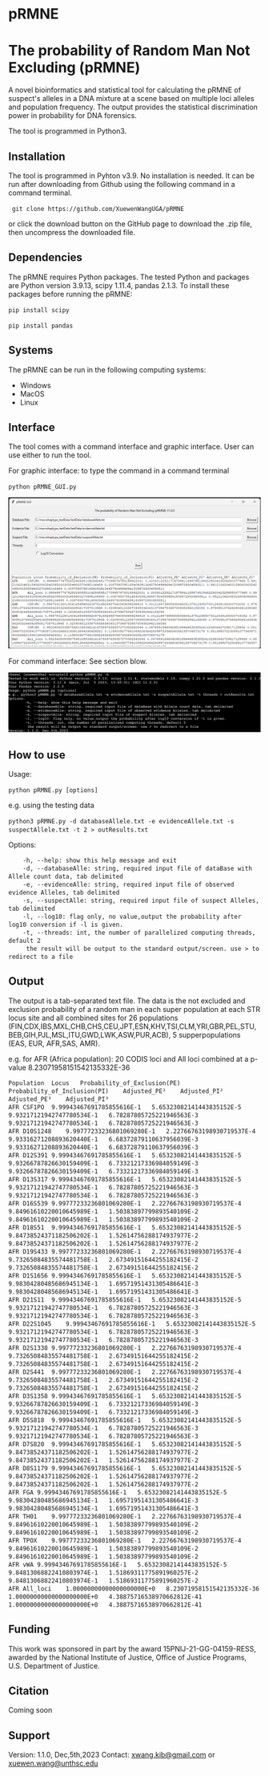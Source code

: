 # pRMNE
# The probability of Random Man Not Excluding (pRMNE)

A novel bioinformatics and statistical tool for calculating the pRMNE of suspect's alleles in a DNA mixture at a scene based on multiple loci alleles and population frequency. The output provides the statistical discrimination power in probability for DNA forensics. 

The tool is programmed in Python3.

## Installation

The tool is programmed in Pyhton v3.9. No installation is needed. It can be run after downloading from Github using the following command in a command terminal.

` git clone https://github.com/XuewenWangUGA/pRMNE`


or click the download button on the GitHub page to download the .zip file, then uncompress the downloaded file.

## Dependencies
The pRMNE requires Python packages. The tested Python and packages are Python version 3.9.13, scipy 1.11.4, pandas 2.1.3. To install these packages before running the pRMNE:

`pip install scipy`

`pip install pandas`

## Systems

The pRMNE can be run in the following computing systems:

* Windows
* MacOS
* Linux

## Interface

The tool comes with a command interface and graphic interface. User can use either to run the tool.


For graphic interface: to type the command in a command terminal

`python pRMNE_GUI.py`

![Graphic](pRMNE_GUI.png)

For command interface: See section blow.

![Command](pRMNE.png)

## How to use

Usage: 

`python pRMNE.py [options]`

e.g. using the testing data

`python3 pRMNE.py -d databaseAllele.txt -e evidenceAllele.txt -s suspectAllele.txt -t 2 > outResults.txt`

Options:
    
        -h, --help: show this help message and exit
        -d, --databaseAlle: string, required input file of dataBase with Allele count data, tab delimited
        -e, --evidenceAlle: string, required input file of observed evidence Alleles, tab delimited
        -s, --suspectAlle: string, required input file of suspect Alleles, tab delimited
        -l, --log10: flag only, no value,output the probability after log10 conversion if -l is given.
        -t, --threads: int, the number of parallelized computing threads, default 2
         the result will be output to the standard output/screen. use > to redirect to a file
    
## Output

The output is a tab-separated text file. The data is the not excluded and exclusion probability of a random man in each super population at each STR locus site and all combined sites for  26 populations (FIN,CDX,IBS,MXL,CHB,CHS,CEU,JPT,ESN,KHV,TSI,CLM,YRI,GBR,PEL,STU,BEB,GIH,PJL,MSL,ITU,GWD,LWK,ASW,PUR,ACB), 5 supperpopulations (EAS, EUR, AFR,SAS, AMR).

e.g. for AFR (Africa population): 20 CODIS loci and  All loci combined at a p-value 8.23071958151542135332E-36

    Population	Locus	Probability_of_Exclusion(PE)	Probability_of_Inclusion(PI)	Adjusted_PE²	Adjusted_PI²	Adjusted_PE³	Adjusted_PI³
    AFR	CSF1PO	9.99943467691785855616E-1	5.65323082141443835152E-5	9.93217121942747780534E-1	6.78287805725221946563E-3	9.93217121942747780534E-1	6.78287805725221946563E-3
    AFR	D10S1248	9.99777233236801069280E-1	2.22766763198930719537E-4	9.93316271208893620440E-1	6.68372879110637956039E-3	9.93316271208893620440E-1	6.68372879110637956039E-3
    AFR	D12S391	9.99943467691785855616E-1	5.65323082141443835152E-5	9.93266787826630159409E-1	6.73321217336984059149E-3	9.93266787826630159409E-1	6.73321217336984059149E-3
    AFR	D13S317	9.99943467691785855616E-1	5.65323082141443835152E-5	9.93217121942747780534E-1	6.78287805725221946563E-3	9.93217121942747780534E-1	6.78287805725221946563E-3
    AFR	D16S539	9.99777233236801069280E-1	2.22766763198930719537E-4	9.84961610220010645989E-1	1.50383897799893540109E-2	9.84961610220010645989E-1	1.50383897799893540109E-2
    AFR	D18S51	9.99943467691785855616E-1	5.65323082141443835152E-5	9.84738524371182506202E-1	1.52614756288174937977E-2	9.84738524371182506202E-1	1.52614756288174937977E-2
    AFR	D19S433	9.99777233236801069280E-1	2.22766763198930719537E-4	9.73265084835574481758E-1	2.67349151644255182415E-2	9.73265084835574481758E-1	2.67349151644255182415E-2
    AFR	D1S1656	9.99943467691785855616E-1	5.65323082141443835152E-5	9.98304280485686945134E-1	1.69571951431305486641E-3	9.98304280485686945134E-1	1.69571951431305486641E-3
    AFR	D21S11	9.99943467691785855616E-1	5.65323082141443835152E-5	9.93217121942747780534E-1	6.78287805725221946563E-3	9.93217121942747780534E-1	6.78287805725221946563E-3
    AFR	D22S1045	9.99943467691785855616E-1	5.65323082141443835152E-5	9.93217121942747780534E-1	6.78287805725221946563E-3	9.93217121942747780534E-1	6.78287805725221946563E-3
    AFR	D2S1338	9.99777233236801069280E-1	2.22766763198930719537E-4	9.73265084835574481758E-1	2.67349151644255182415E-2	9.73265084835574481758E-1	2.67349151644255182415E-2
    AFR	D2S441	9.99777233236801069280E-1	2.22766763198930719537E-4	9.73265084835574481758E-1	2.67349151644255182415E-2	9.73265084835574481758E-1	2.67349151644255182415E-2
    AFR	D3S1358	9.99943467691785855616E-1	5.65323082141443835152E-5	9.93266787826630159409E-1	6.73321217336984059149E-3	9.93266787826630159409E-1	6.73321217336984059149E-3
    AFR	D5S818	9.99943467691785855616E-1	5.65323082141443835152E-5	9.93217121942747780534E-1	6.78287805725221946563E-3	9.93217121942747780534E-1	6.78287805725221946563E-3
    AFR	D7S820	9.99943467691785855616E-1	5.65323082141443835152E-5	9.84738524371182506202E-1	1.52614756288174937977E-2	9.84738524371182506202E-1	1.52614756288174937977E-2
    AFR	D8S1179	9.99943467691785855616E-1	5.65323082141443835152E-5	9.84738524371182506202E-1	1.52614756288174937977E-2	9.84738524371182506202E-1	1.52614756288174937977E-2
    AFR	FGA	9.99943467691785855616E-1	5.65323082141443835152E-5	9.98304280485686945134E-1	1.69571951431305486641E-3	9.98304280485686945134E-1	1.69571951431305486641E-3
    AFR	TH01	9.99777233236801069280E-1	2.22766763198930719537E-4	9.84961610220010645989E-1	1.50383897799893540109E-2	9.84961610220010645989E-1	1.50383897799893540109E-2
    AFR	TPOX	9.99777233236801069280E-1	2.22766763198930719537E-4	9.84961610220010645989E-1	1.50383897799893540109E-2	9.84961610220010645989E-1	1.50383897799893540109E-2
    AFR	vWA	9.99943467691785855616E-1	5.65323082141443835152E-5	9.84813068822410803974E-1	1.51869311775891960257E-2	9.84813068822410803974E-1	1.51869311775891960257E-2
    AFR	All_loci	1.00000000000000000000E+0	8.23071958151542135332E-36	1.00000000000000000000E+0	4.38875716538970662812E-41	1.00000000000000000000E+0	4.38875716538970662812E-41


## Funding

This work was sponsored in part by the award 15PNIJ-21-GG-04159-RESS, awarded by the National Institute of Justice, Office of Justice Programs, U.S. Department of Justice.

## Citation

Coming soon

## Support

Version: 1.1.0, Dec,5th,2023
Contact: xwang.kib@gmail.com or xuewen.wang@unthsc.edu 
